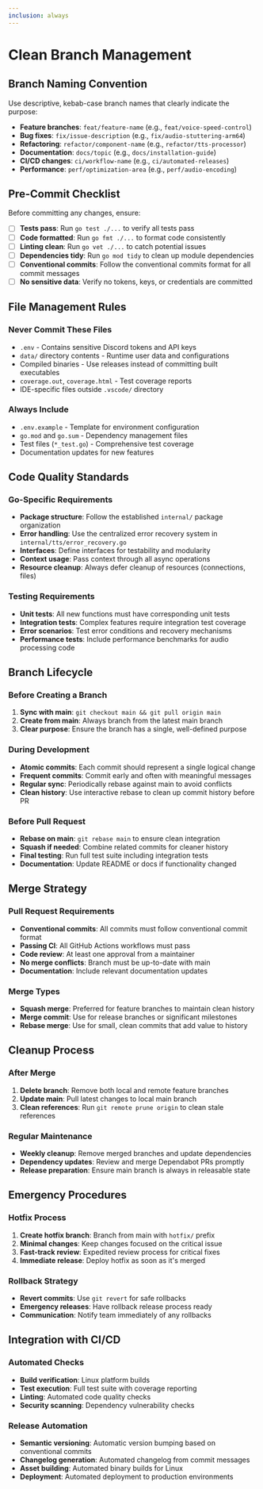```yaml
---
inclusion: always
---
```


# Clean Branch Management

## Branch Naming Convention
Use descriptive, kebab-case branch names that clearly indicate the purpose:

- **Feature branches**: `feat/feature-name` (e.g., `feat/voice-speed-control`)
- **Bug fixes**: `fix/issue-description` (e.g., `fix/audio-stuttering-arm64`)
- **Refactoring**: `refactor/component-name` (e.g., `refactor/tts-processor`)
- **Documentation**: `docs/topic` (e.g., `docs/installation-guide`)
- **CI/CD changes**: `ci/workflow-name` (e.g., `ci/automated-releases`)
- **Performance**: `perf/optimization-area` (e.g., `perf/audio-encoding`)

## Pre-Commit Checklist
Before committing any changes, ensure:

- [ ] **Tests pass**: Run `go test ./...` to verify all tests pass
- [ ] **Code formatted**: Run `go fmt ./...` to format code consistently
- [ ] **Linting clean**: Run `go vet ./...` to catch potential issues
- [ ] **Dependencies tidy**: Run `go mod tidy` to clean up module dependencies
- [ ] **Conventional commits**: Follow the conventional commits format for all commit messages
- [ ] **No sensitive data**: Verify no tokens, keys, or credentials are committed

## File Management Rules

### Never Commit These Files
- `.env` - Contains sensitive Discord tokens and API keys
- `data/` directory contents - Runtime user data and configurations
- Compiled binaries - Use releases instead of committing built executables
- `coverage.out`, `coverage.html` - Test coverage reports
- IDE-specific files outside `.vscode/` directory

### Always Include
- `.env.example` - Template for environment configuration
- `go.mod` and `go.sum` - Dependency management files
- Test files (`*_test.go`) - Comprehensive test coverage
- Documentation updates for new features

## Code Quality Standards

### Go-Specific Requirements
- **Package structure**: Follow the established `internal/` package organization
- **Error handling**: Use the centralized error recovery system in `internal/tts/error_recovery.go`
- **Interfaces**: Define interfaces for testability and modularity
- **Context usage**: Pass context through all async operations
- **Resource cleanup**: Always defer cleanup of resources (connections, files)

### Testing Requirements
- **Unit tests**: All new functions must have corresponding unit tests
- **Integration tests**: Complex features require integration test coverage
- **Error scenarios**: Test error conditions and recovery mechanisms
- **Performance tests**: Include performance benchmarks for audio processing code

## Branch Lifecycle

### Before Creating a Branch
1. **Sync with main**: `git checkout main && git pull origin main`
2. **Create from main**: Always branch from the latest main branch
3. **Clear purpose**: Ensure the branch has a single, well-defined purpose

### During Development
- **Atomic commits**: Each commit should represent a single logical change
- **Frequent commits**: Commit early and often with meaningful messages
- **Regular sync**: Periodically rebase against main to avoid conflicts
- **Clean history**: Use interactive rebase to clean up commit history before PR

### Before Pull Request
- **Rebase on main**: `git rebase main` to ensure clean integration
- **Squash if needed**: Combine related commits for cleaner history
- **Final testing**: Run full test suite including integration tests
- **Documentation**: Update README or docs if functionality changed

## Merge Strategy

### Pull Request Requirements
- **Conventional commits**: All commits must follow conventional commit format
- **Passing CI**: All GitHub Actions workflows must pass
- **Code review**: At least one approval from a maintainer
- **No merge conflicts**: Branch must be up-to-date with main
- **Documentation**: Include relevant documentation updates

### Merge Types
- **Squash merge**: Preferred for feature branches to maintain clean history
- **Merge commit**: Use for release branches or significant milestones
- **Rebase merge**: Use for small, clean commits that add value to history

## Cleanup Process

### After Merge
1. **Delete branch**: Remove both local and remote feature branches
2. **Update main**: Pull latest changes to local main branch
3. **Clean references**: Run `git remote prune origin` to clean stale references

### Regular Maintenance
- **Weekly cleanup**: Remove merged branches and update dependencies
- **Dependency updates**: Review and merge Dependabot PRs promptly
- **Release preparation**: Ensure main branch is always in releasable state

## Emergency Procedures

### Hotfix Process
1. **Create hotfix branch**: Branch from main with `hotfix/` prefix
2. **Minimal changes**: Keep changes focused on the critical issue
3. **Fast-track review**: Expedited review process for critical fixes
4. **Immediate release**: Deploy hotfix as soon as it's merged

### Rollback Strategy
- **Revert commits**: Use `git revert` for safe rollbacks
- **Emergency releases**: Have rollback release process ready
- **Communication**: Notify team immediately of any rollbacks

## Integration with CI/CD

### Automated Checks
- **Build verification**: Linux platform builds
- **Test execution**: Full test suite with coverage reporting
- **Linting**: Automated code quality checks
- **Security scanning**: Dependency vulnerability checks

### Release Automation
- **Semantic versioning**: Automatic version bumping based on conventional commits
- **Changelog generation**: Automated changelog from commit messages
- **Asset building**: Automated binary builds for Linux
- **Deployment**: Automated deployment to production environments